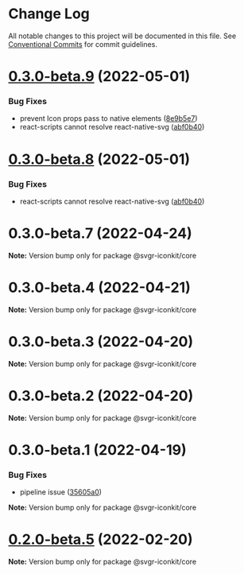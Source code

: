 # Change Log

All notable changes to this project will be documented in this file.
See [Conventional Commits](https://conventionalcommits.org) for commit guidelines.

# [0.3.0-beta.9](https://github.com/svgr-iconkit/svgr-iconkit/compare/v0.3.0-beta.3...v0.3.0-beta.9) (2022-05-01)


### Bug Fixes

* prevent Icon props pass to native elements ([8e9b5e7](https://github.com/svgr-iconkit/svgr-iconkit/commit/8e9b5e7b279b8f15e58d79e2271968c7ebd4d9c7))
* react-scripts cannot resolve react-native-svg ([abf0b40](https://github.com/svgr-iconkit/svgr-iconkit/commit/abf0b4062e1fccd1a46b6d8587af068e2a466346))





# [0.3.0-beta.8](https://github.com/svgr-iconkit/svgr-iconkit/compare/v0.3.0-beta.3...v0.3.0-beta.8) (2022-05-01)


### Bug Fixes

* react-scripts cannot resolve react-native-svg ([abf0b40](https://github.com/svgr-iconkit/svgr-iconkit/commit/abf0b4062e1fccd1a46b6d8587af068e2a466346))





# 0.3.0-beta.7 (2022-04-24)

**Note:** Version bump only for package @svgr-iconkit/core





# 0.3.0-beta.4 (2022-04-21)

**Note:** Version bump only for package @svgr-iconkit/core





# 0.3.0-beta.3 (2022-04-20)

**Note:** Version bump only for package @svgr-iconkit/core





# 0.3.0-beta.2 (2022-04-20)

**Note:** Version bump only for package @svgr-iconkit/core





# 0.3.0-beta.1 (2022-04-19)


### Bug Fixes

* pipeline issue ([35605a0](https://github.com/svgr-iconkit/svgr-iconkit/commit/35605a00d60b4ec4a944048c9e1e32718a448878))







**Note:** Version bump only for package @svgr-iconkit/core


# [0.2.0-beta.5](https://github.com/svgr-iconkit/svgr-iconkit/compare/v0.2.0-beta.4...v0.2.0-beta.5) (2022-02-20)

**Note:** Version bump only for package @svgr-iconkit/core
